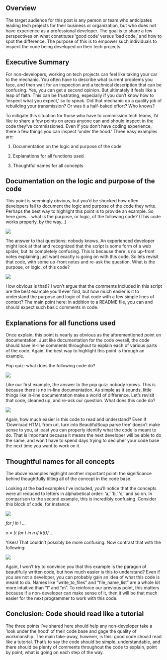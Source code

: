 ## Overview

The target audience for this post is any person or team who anticipates leading tech projects for their business or organization, but who does not have experience as a professional developer. The goal is to share a few perspectives on what constitutes ‘good code’ versus ‘bad code,’ and how to spot the difference. The purpose of this is to empower such individuals to inspect the code being developed on their tech projects.

## Executive Summary

For non-developers, working on tech projects can feel like taking your car to the mechanic. You often have to describe what current problems you face, and then wait for an inspection and a technical description that can be confusing. Yes, you can get a second opinion. But ultimately it feels like a leap of faith. This can be frustrating, especially if you don’t know how to ‘inspect what you expect,’ so to speak. Did that mechanic do a quality job of rebuilding your transmission? Or was it a half-baked effort? Who knows?

To mitigate this situation for those who have to commission tech teams, I’d like to share a few points on areas anyone can and should inspect in the code they’ve commissioned. Even if you don’t have coding experience, there a few things you can inspect ‘under the hood.’ Three easy examples are:

1.  Documentation on the logic and purpose of the code
    
2.  Explanations for all functions used
    
3.  Thoughtful names for all concepts
    

## Documentation on the logic and purpose of the code

This point is seemingly obvious, but you’d be shocked how often developers fail to document the logic and purpose of the code they write. Perhaps the best way to highlight this point is to provide an example. So here goes… what is the purpose, or logic, of the following code? (This code works properly, by the way…)

![](https://kentuckybenjamin.github.io/images/bad_spider_screenshot1.png)

The answer to that questions: nobody knows. An experienced developer might look at that and recognized that the script is some form of a web spider, but its completely confusing. This is because there is no up-front notes explaining just want exactly is going on with this code. So lets revisit that code, with some up-front notes and re-ask the question. What is the purpose, or logic, of this code?

![](https://kentuckybenjamin.github.io/images/good_spider_screenshot_1.png)

How obvious is that!? I won’t argue that the comments included in this script are the best example you’ll ever find, but how much easier is it to understand the purpose and logic of that code with a few simple lines of context? The main point here: in addition to a README file, you can and should expect such basic comments in code.

## Explanations for all functions used

Once explain, this point is nearly as obvious as the aforementioned point on documentation. Just like documentation for the code overall, the code should have in-line comments throughout to explain each of various parts of the code. Again, the best way to highlight this point is through an example.

Pop quiz: what does the following code do?

![](https://kentuckybenjamin.github.io/images/bad_spider_screenshot2.png)

Like our first example, the answer to the pop quiz: nobody knows. This is because there is no in-line documentation. As simple as it sounds, little things like in-line documentation make a world of difference. Let’s revisit that code, cleaned up, and re-ask our question. What does this code do?

![](https://kentuckybenjamin.github.io/images/good_spider_screenshot2.png)

Again, how much easier is this code to read and understand? Even if ‘Download HTML from url, turn into BeautifulSoup parse tree’ doesn’t make sense to you, at least you can properly identify what the code is meant to do. That is important because it means the next developer will be able to do the same, and won’t have to spend days trying to decipher your code base the next time you want to work on it.

## Thoughtful names for all concepts

The above examples highlight another important point: the significance behind thoughtfully titling all of the concept in the code base.

Looking at the bad examples I’ve included, you’ll notice that the concepts were all reduced to letters in alphabetical order: ‘a,’ ‘b,’ ‘c,’ and so on. In comparison to the second example, this is incredibly confusing. Consider this block of code, for instance:

![](https://kentuckybenjamin.github.io/images/bad_spider_screenshot3.png)

_for j in i …_

_o = [t for t in n if k(t)] …_

Yikes! That couldn’t possibly be more confusing. Now contrast that with the following:

![](https://kentuckybenjamin.github.io/images/good_spider_screenshot3.png)

Again, I won’t try to convince you that this example is the paragon of beautifully written code, but how much easier is this to understand? Even if you are not a developer, you can probably gain an idea of what this code is meant to do. Names like “write_to_files” and “file_name_list” are a whole lot more intuitive than “l” and “m”. To reinforce our previous point, this matters because if a non-developer can make sense of it, then it will be that much easier for the next programmer to work with this code.

## Conclusion: Code should read like a tutorial

The three points I’ve shared here should help any non-developer take a ‘look under the hood’ of their code base and gage the quality of workmanship. The main take-away, however, is this: good code should read like a tutorial. That’s to say the code should be simple, understandable, and there should be plenty of comments throughout the code to explain, point by point, what is going on each step of the way.